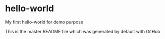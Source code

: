 # hello-world
My first hello-world for demo purpose

This is the master README file which was generated by default with GitHub
